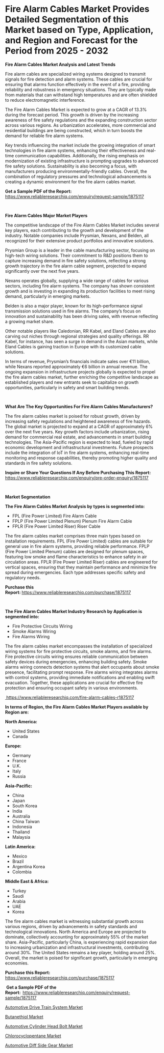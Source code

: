 <p><h1>Fire Alarm Cables Market Provides Detailed Segmentation of this Market based on Type, Application, and Region and Forecast for the Period from 2025 - 2032</h1></p><p><strong>Fire Alarm Cables Market Analysis and Latest Trends</strong></p>
<p><p>Fire alarm cables are specialized wiring systems designed to transmit signals for fire detection and alarm systems. These cables are crucial for ensuring that alarms function effectively in the event of a fire, providing reliability and robustness in emergency situations. They are typically made from materials that can withstand high temperatures and are often shielded to reduce electromagnetic interference.</p><p>The Fire Alarm Cables Market is expected to grow at a CAGR of 13.3% during the forecast period. This growth is driven by the increasing awareness of fire safety regulations and the expanding construction sector across various regions. As urbanization accelerates, more commercial and residential buildings are being constructed, which in turn boosts the demand for reliable fire alarm systems.</p><p>Key trends influencing the market include the growing integration of smart technologies in fire alarm systems, enhancing their effectiveness and real-time communication capabilities. Additionally, the rising emphasis on modernization of existing infrastructure is prompting upgrades to advanced fire safety solutions. Sustainability is also becoming a focus, with manufacturers producing environmentally-friendly cables. Overall, the combination of regulatory pressures and technological advancements is creating a dynamic environment for the fire alarm cables market.</p></p>
<p><strong>Get a Sample PDF of the Report:&nbsp;</strong> <a href="https://www.reliableresearchiq.com/enquiry/request-sample/1875117?utm_campaign=1900&utm_medium=2&utm_source=Github&utm_content=ia&utm_term=31012025&utm_id=fire-alarm-cables">https://www.reliableresearchiq.com/enquiry/request-sample/1875117</a></p>
<p>&nbsp;</p>
<p><strong>Fire Alarm Cables Major Market Players</strong></p>
<p><p>The competitive landscape of the Fire Alarm Cables Market includes several key players, each contributing to the growth and development of the industry. Notable companies include Prysmian, Nexans, and Belden, all recognized for their extensive product portfolios and innovative solutions. </p><p>Prysmian Group is a leader in the cable manufacturing sector, focusing on high-tech wiring solutions. Their commitment to R&D positions them to capture increasing demand in fire safety solutions, reflecting a strong growth trajectory in the fire alarm cable segment, projected to expand significantly over the next five years.</p><p>Nexans operates globally, supplying a wide range of cables for various sectors, including fire alarm systems. The company has shown consistent growth and is investing in expanding its production facilities to meet rising demand, particularly in emerging markets.</p><p>Belden is also a major player, known for its high-performance signal transmission solutions used in fire alarms. The company’s focus on innovation and sustainability has been driving sales, with revenue reflecting a growing market share.</p><p>Other notable players like Caledonian, RR Kabel, and Eland Cables are also carving out niches through regional strategies and quality offerings. RR Kabel, for instance, has seen a surge in demand in the Asian markets, while Eland Cables is gaining traction in Europe with its customized cable solutions.</p><p>In terms of revenue, Prysmian’s financials indicate sales over €11 billion, while Nexans reported approximately €6 billion in annual revenue. The ongoing expansion in infrastructure projects globally is expected to propel the fire alarm cables market, further enriching the competitive landscape as established players and new entrants seek to capitalize on growth opportunities, particularly in safety and smart building trends.</p></p>
<p>&nbsp;</p>
<p><strong>What Are The Key Opportunities For Fire Alarm Cables Manufacturers?</strong></p>
<p><p>The fire alarm cables market is poised for robust growth, driven by increasing safety regulations and heightened awareness of fire hazards. The global market is projected to expand at a CAGR of approximately 6% over the next five years. Key growth factors include urbanization, rising demand for commercial real estate, and advancements in smart building technologies. The Asia-Pacific region is expected to lead, fueled by rapid economic development and infrastructural investments. Future prospects include the integration of IoT in fire alarm systems, enhancing real-time monitoring and response capabilities, thereby promoting higher quality and standards in fire safety solutions.</p></p>
<p><strong>Inquire or Share Your Questions If Any Before Purchasing This Report:</strong> <a href="https://www.reliableresearchiq.com/enquiry/pre-order-enquiry/1875117?utm_campaign=1900&utm_medium=2&utm_source=Github&utm_content=ia&utm_term=31012025&utm_id=fire-alarm-cables">https://www.reliableresearchiq.com/enquiry/pre-order-enquiry/1875117</a></p>
<p>&nbsp;</p>
<p><strong>Market Segmentation</strong></p>
<p><strong>The Fire Alarm Cables Market Analysis by types is segmented into:</strong></p>
<p><ul><li>FPL (Fire Power Limited) Fire Alarm Cable</li><li>FPLP (Fire Power Limited Plenum) Plenum Fire Alarm Cable</li><li>FPLR (Fire Power Limited Riser) Riser Cable</li></ul></p>
<p><p>The fire alarm cables market comprises three main types based on installation requirements. FPL (Fire Power Limited) cables are suitable for general use in fire alarm systems, providing reliable performance. FPLP (Fire Power Limited Plenum) cables are designed for plenum spaces, featuring low smoke and flame characteristics to enhance safety in air circulation areas. FPLR (Fire Power Limited Riser) cables are engineered for vertical spaces, ensuring that they maintain performance and minimize fire spread during emergencies. Each type addresses specific safety and regulatory needs.</p></p>
<p><strong>Purchase this Report:&nbsp;</strong><a href="https://www.reliableresearchiq.com/purchase/1875117?utm_campaign=1900&utm_medium=2&utm_source=Github&utm_content=ia&utm_term=31012025&utm_id=fire-alarm-cables">https://www.reliableresearchiq.com/purchase/1875117</a></p>
<p>&nbsp;</p>
<p><strong>The Fire Alarm Cables Market Industry Research by Application is segmented into:</strong></p>
<p><ul><li>Fire Protective Circuits Wiring</li><li>Smoke Alarms Wiring</li><li>Fire Alarms Wiring</li></ul></p>
<p><p>The fire alarm cables market encompasses the installation of specialized wiring systems for fire protective circuits, smoke alarms, and fire alarms. Fire protective circuits wiring ensures reliable communication between safety devices during emergencies, enhancing building safety. Smoke alarms wiring connects detection systems that alert occupants about smoke presence, facilitating prompt response. Fire alarms wiring integrates alarms with control systems, providing immediate notifications and enabling swift evacuation. Together, these applications are crucial for effective fire protection and ensuring occupant safety in various environments.</p></p>
<p><a href="https://www.reliableresearchiq.com/fire-alarm-cables-r1875117?utm_campaign=1900&utm_medium=2&utm_source=Github&utm_content=ia&utm_term=31012025&utm_id=fire-alarm-cables">&nbsp;https://www.reliableresearchiq.com/fire-alarm-cables-r1875117</a></p>
<p><strong>In terms of Region, the Fire Alarm Cables Market Players available by Region are:</strong></p>
<p>
    <p> <strong> North America: </strong>
        <ul>
            <li>United States</li>
            <li>Canada</li>
        </ul>
        </p> 
    <p> <strong> Europe: </strong>
        <ul>
            <li>Germany</li>
            <li>France</li>
            <li>U.K.</li>
            <li>Italy</li>
            <li>Russia</li>
        </ul>
        </p> 
    <p> <strong> Asia-Pacific: </strong>
        <ul>
            <li>China</li>
            <li>Japan</li>
            <li>South Korea</li>
            <li>India</li>
            <li>Australia</li>
            <li>China Taiwan</li>
            <li>Indonesia</li>
            <li>Thailand</li>
            <li>Malaysia</li>
        </ul>
        </p> 
    <p> <strong> Latin America: </strong>
        <ul>
            <li>Mexico</li>
            <li>Brazil</li>
            <li>Argentina Korea</li>
            <li>Colombia</li>
        </ul>
        </p> 
    <p> <strong> Middle East & Africa: </strong>
        <ul>
            <li>Turkey</li>
            <li>Saudi</li>
            <li>Arabia</li>
            <li>UAE</li>
            <li>Korea</li>
        </ul>
    </p>
    </p>
<p><p>The fire alarm cables market is witnessing substantial growth across various regions, driven by advancements in safety standards and technological innovations. North America and Europe are projected to dominate, collectively accounting for approximately 55% of the market share. Asia-Pacific, particularly China, is experiencing rapid expansion due to increasing urbanization and infrastructural investments, contributing around 30%. The United States remains a key player, holding around 25%. Overall, the market is poised for significant growth, particularly in emerging economies.</p></p>
<p><strong>Purchase this Report: </strong><a href="https://www.reliableresearchiq.com/purchase/1875117?utm_campaign=1900&utm_medium=2&utm_source=Github&utm_content=ia&utm_term=31012025&utm_id=fire-alarm-cables">https://www.reliableresearchiq.com/purchase/1875117</a></p>
<p>&nbsp;<strong>Get a Sample PDF of the Report:&nbsp;&nbsp;</strong><a href="https://www.reliableresearchiq.com/enquiry/request-sample/1875117?utm_campaign=1900&utm_medium=2&utm_source=Github&utm_content=ia&utm_term=31012025&utm_id=fire-alarm-cables">https://www.reliableresearchiq.com/enquiry/request-sample/1875117</a></p>
<p><strong></strong></p>
<p><p><a href="https://www.linkedin.com/pulse/international-automotive-drive-train-system-market-growing-c5pgf?utm_campaign=1900&utm_medium=2&utm_source=Github&utm_content=ia&utm_term=31012025&utm_id=fire-alarm-cables">Automotive Drive Train System Market</a></p><p><a href="https://github.com/deyniphytic/Market-Research-Report-List-1/blob/main/butanethiol-market.md?utm_campaign=1900&utm_medium=2&utm_source=Github&utm_content=ia&utm_term=31012025&utm_id=fire-alarm-cables">Butanethiol Market</a></p><p><a href="https://www.linkedin.com/pulse/thorough-analysis-automotive-cylinder-head-bolt-market-size-l4bvc?utm_campaign=1900&utm_medium=2&utm_source=Github&utm_content=ia&utm_term=31012025&utm_id=fire-alarm-cables">Automotive Cylinder Head Bolt Market</a></p><p><a href="https://github.com/haaszgettre6/Market-Research-Report-List-1/blob/main/chlorocyclopentane-market.md?utm_campaign=1900&utm_medium=2&utm_source=Github&utm_content=ia&utm_term=31012025&utm_id=fire-alarm-cables">Chlorocyclopentane Market</a></p><p><a href="https://www.linkedin.com/pulse/automotive-diff-side-gear-market-size-types-share-forecast-research-y6mqc?utm_campaign=1900&utm_medium=2&utm_source=Github&utm_content=ia&utm_term=31012025&utm_id=fire-alarm-cables">Automotive Diff Side Gear Market</a></p></p>